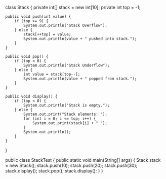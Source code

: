 class Stack {
    private int[] stack = new int[10];
    private int top = -1;

    public void push(int value) {
        if (top >= 9) {
            System.out.println("Stack Overflow");
        } else {
            stack[++top] = value;
            System.out.println(value + " pushed into stack.");
        }
    }

    public void pop() {
        if (top < 0) {
            System.out.println("Stack Underflow");
        } else {
            int value = stack[top--];
            System.out.println(value + " popped from stack.");
        }
    }

    public void display() {
        if (top < 0) {
            System.out.println("Stack is empty.");
        } else {
            System.out.print("Stack elements: ");
            for (int i = 0; i <= top; i++) {
                System.out.print(stack[i] + " ");
            }
            System.out.println();
        }
    }
}

public class StackTest {
    public static void main(String[] args) {
        Stack stack = new Stack();
        stack.push(10);
        stack.push(20);
        stack.push(30);
        stack.display();
        stack.pop();
        stack.display();
    }
}
